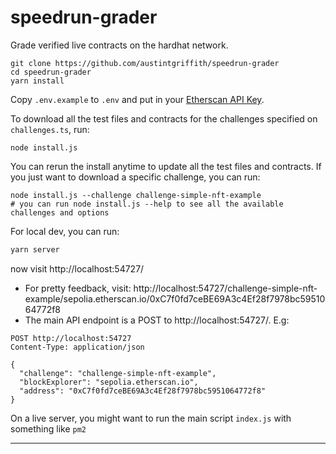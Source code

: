 # speedrun-grader

Grade verified live contracts on the hardhat network.

```
git clone https://github.com/austintgriffith/speedrun-grader
cd speedrun-grader
yarn install
```

Copy `.env.example` to `.env` and put in your [Etherscan API Key](https://etherscan.io/apis).

To download all the test files and contracts for the challenges specified on `challenges.ts`, run:

```
node install.js
```

You can rerun the install anytime to update all the test files and contracts. If you just want to download a specific challenge, you can run:

```
node install.js --challenge challenge-simple-nft-example
# you can run node install.js --help to see all the available challenges and options
```

For local dev, you can run:

```bash
yarn server
```

now visit http://localhost:54727/

- For pretty feedback, visit: http://localhost:54727/challenge-simple-nft-example/sepolia.etherscan.io/0xC7f0fd7ceBE69A3c4Ef28f7978bc5951064772f8
- The main API endpoint is a POST to http://localhost:54727/. E.g:

```
POST http://localhost:54727
Content-Type: application/json

{
  "challenge": "challenge-simple-nft-example",
  "blockExplorer": "sepolia.etherscan.io",
  "address": "0xC7f0fd7ceBE69A3c4Ef28f7978bc5951064772f8"
}
```

On a live server, you might want to run the main script `index.js` with something like `pm2`

---
